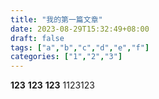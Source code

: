 ```yaml
---
title: "我的第一篇文章"
date: 2023-08-29T15:32:49+08:00
draft: false
tags: ["a","b","c","d","e","f"]
categories: ["1","2","3"]
---
```

**123**
**123**
**123**
1123123